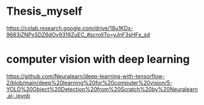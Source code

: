 # Thesis_myself
https://colab.research.google.com/drive/18u1KDx-9683iZNPxSDZ6dOv9319ZuEC_#scrollTo=yJnF3sHFx_sd
# computer vision with deep learning
https://github.com/Neuralearn/deep-learning-with-tensorflow-2/blob/main/deep%20learning%20for%20computer%20vision/5-YOLO%20Object%20Detection%20from%20Scratch%20by%20Neuralearn.ai-.ipynb
